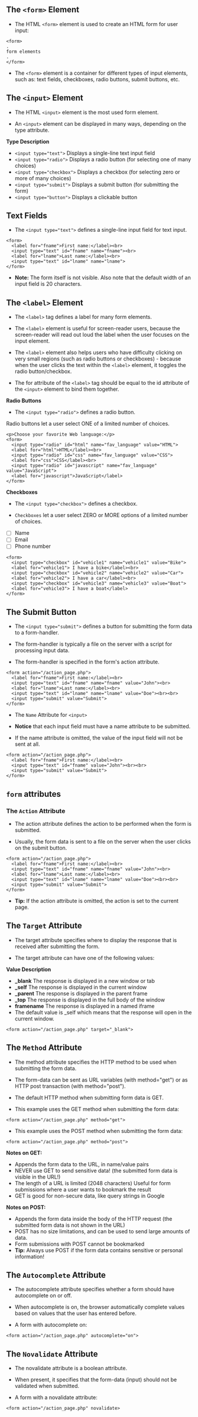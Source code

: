 ## The `<form>` Element
* The HTML `<form>` element is used to create an HTML form for user input:
```
<form>
.
form elements
.
</form>
```
* The `<form>` element is a container for different types of input elements, such as: text fields, checkboxes, radio buttons, submit buttons, etc.

## The `<input>` Element
* The HTML `<input>` element is the most used form element.

* An `<input>` element can be displayed in many ways, depending on the type attribute.


**Type	Description**
* `<input type="text">`	Displays a single-line text input field
* `<input type="radio">`	Displays a radio button (for selecting one of many choices)
* `<input type="checkbox">`	Displays a checkbox (for selecting zero or more of many choices)
* `<input type="submit">`	Displays a submit button (for submitting the form)
* `<input type="button">`	Displays a clickable button

## Text Fields
* The `<input type="text">` defines a single-line input field for text input.
```
<form>
  <label for="fname">First name:</label><br>
  <input type="text" id="fname" name="fname"><br>
  <label for="lname">Last name:</label><br>
  <input type="text" id="lname" name="lname">
</form>
```

* **Note:** The form itself is not visible. Also note that the default width of an input field is 20 characters.

## The `<label>` Element

* The `<label>` tag defines a label for many form elements.

* The `<label>` element is useful for screen-reader users, because the screen-reader will read out loud the label when the user focuses on the input element.

* The `<label>` element also helps users who have difficulty clicking on very small regions (such as radio buttons or checkboxes) - because when the user clicks the text within the `<label>` element, it toggles the radio button/checkbox.

* The for attribute of the `<label>` tag should be equal to the id attribute of the `<input>` element to bind them together.

**Radio Buttons**
* The `<input type="radio">` defines a radio button.

Radio buttons let a user select ONE of a limited number of choices.

```
<p>Choose your favorite Web language:</p>
<form>
  <input type="radio" id="html" name="fav_language" value="HTML">
  <label for="html">HTML</label><br>
  <input type="radio" id="css" name="fav_language" value="CSS">
  <label for="css">CSS</label><br>
  <input type="radio" id="javascript" name="fav_language" value="JavaScript">
  <label for="javascript">JavaScript</label>
</form>
```
**Checkboxes**
* The `<input type="checkbox">` defines a checkbox.

* `Checkboxes` let a user select ZERO or MORE options of a limited number of choices.
- [ ] Name
- [ ] Email
- [ ] Phone number

```
<form>
  <input type="checkbox" id="vehicle1" name="vehicle1" value="Bike">
  <label for="vehicle1"> I have a bike</label><br>
  <input type="checkbox" id="vehicle2" name="vehicle2" value="Car">
  <label for="vehicle2"> I have a car</label><br>
  <input type="checkbox" id="vehicle3" name="vehicle3" value="Boat">
  <label for="vehicle3"> I have a boat</label>
</form>
```
## The Submit Button
* The `<input type="submit">` defines a button for submitting the form data to a form-handler.

* The form-handler is typically a file on the server with a script for processing input data.

* The form-handler is specified in the form's action attribute.

```
<form action="/action_page.php">
  <label for="fname">First name:</label><br>
  <input type="text" id="fname" name="fname" value="John"><br>
  <label for="lname">Last name:</label><br>
  <input type="text" id="lname" name="lname" value="Doe"><br><br>
  <input type="submit" value="Submit">
</form>
```


* The `Name` Attribute for `<input>`
* __Notice__ that each input field must have a name attribute to be submitted.

* If the name attribute is omitted, the value of the input field will not be sent at all.

```
<form action="/action_page.php">
  <label for="fname">First name:</label><br>
  <input type="text" id="fname" value="John"><br><br>
  <input type="submit" value="Submit">
</form>
```
## `form` attributes
### The `Action` Attribute
* The action attribute defines the action to be performed when the form is submitted.

* Usually, the form data is sent to a file on the server when the user clicks on the submit button.

```
<form action="/action_page.php">
  <label for="fname">First name:</label><br>
  <input type="text" id="fname" name="fname" value="John"><br>
  <label for="lname">Last name:</label><br>
  <input type="text" id="lname" name="lname" value="Doe"><br><br>
  <input type="submit" value="Submit">
</form>
```

* __Tip:__ If the action attribute is omitted, the action is set to the current page.

## The `Target` Attribute
* The target attribute specifies where to display the response that is received after submitting the form.

* The target attribute can have one of the following values:

**Value	Description**
* **_blank**	The response is displayed in a new window or tab
* **_self**	The response is displayed in the current window
* **_parent**	The response is displayed in the parent frame
* **_top** The response is displayed in the full body of the window
* **framename**	The response is displayed in a named iframe
* The default value is _self which means that the response will open in the current window.
```
<form action="/action_page.php" target="_blank">
```
## The `Method` Attribute
* The method attribute specifies the HTTP method to be used when submitting the form data.

* The form-data can be sent as URL variables (with method="get") or as HTTP post transaction (with method="post").

* The default HTTP method when submitting form data is GET. 

* This example uses the GET method when submitting the form data:

`<form action="/action_page.php" method="get">`

* This example uses the POST method when submitting the form data:

`<form action="/action_page.php" method="post">`

**Notes on GET:**
* Appends the form data to the URL, in name/value pairs
* NEVER use GET to send sensitive data! (the submitted form data is visible in the URL!)
* The length of a URL is limited (2048 characters)
Useful for form submissions where a user wants to bookmark the result
* GET is good for non-secure data, like query strings in Google

**Notes on POST:**
* Appends the form data inside the body of the HTTP request (the submitted form data is not shown in the URL)
* POST has no size limitations, and can be used to send large amounts of data.
* Form submissions with POST cannot be bookmarked
* __Tip:__ Always use POST if the form data contains sensitive or personal information!

## The `Autocomplete` Attribute
* The autocomplete attribute specifies whether a form should have autocomplete on or off.

* When autocomplete is on, the browser automatically complete values based on values that the user has entered before.

* A form with autocomplete on:
```
<form action="/action_page.php" autocomplete="on">
```
## The `Novalidate` Attribute
* The novalidate attribute is a boolean attribute.

* When present, it specifies that the form-data (input) should not be validated when submitted.

* A form with a novalidate attribute:
```
<form action="/action_page.php" novalidate>
```
